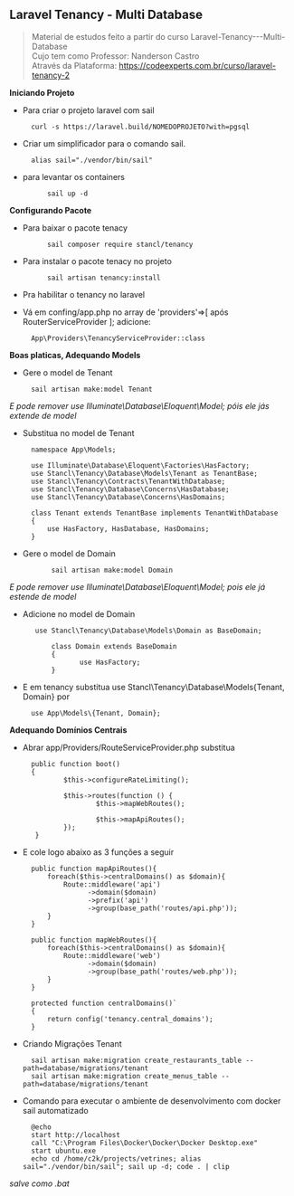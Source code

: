 ## Laravel Tenancy - Multi Database
 
> Material de estudos feito a partir do curso Laravel-Tenancy---Multi-Database </br> Cujo tem como Professor: Nanderson Castro </br>
Através da Plataforma: https://codeexperts.com.br/curso/laravel-tenancy-2
 
__Iniciando Projeto__
 
* Para criar o projeto laravel com sail
 
        curl -s https://laravel.build/NOMEDOPROJETO?with=pgsql
       
* Criar um simplificador para o comando sail.
       
        alias sail="./vendor/bin/sail"
 
* para levantar os containers
 
            sail up -d
 
__Configurando Pacote__
* Para baixar o pacote tenacy
 
            sail composer require stancl/tenancy
 
* Para instalar o pacote tenacy no projeto
 
            sail artisan tenancy:install
 
+ Pra habilitar o tenancy no laravel
 
* Vá em confing/app.php no array de 'providers'=>[ após RouterServiceProvider ]; adicione:
 
        App\Providers\TenancyServiceProvider::class
 
__Boas platicas, Adequando Models__
 
* Gere o model de Tenant
 
        sail artisan make:model Tenant
       
_E pode remover use Illuminate\Database\Eloquent\Model; póis ele jás extende de model_
 
* Substitua no model de Tenant
 
        namespace App\Models;
 
        use Illuminate\Database\Eloquent\Factories\HasFactory;
        use Stancl\Tenancy\Database\Models\Tenant as TenantBase;
        use Stancl\Tenancy\Contracts\TenantWithDatabase;
        use Stancl\Tenancy\Database\Concerns\HasDatabase;
        use Stancl\Tenancy\Database\Concerns\HasDomains;
 
        class Tenant extends TenantBase implements TenantWithDatabase
        {
            use HasFactory, HasDatabase, HasDomains;
        }
 
* Gere o model de Domain
 
             sail artisan make:model Domain
   
_E pode remover use Illuminate\Database\Eloquent\Model; pois ele já estende de model_
* Adicione no model de Domain
 
         use Stancl\Tenancy\Database\Models\Domain as BaseDomain;
 
             class Domain extends BaseDomain
             {
                    use HasFactory;
             }
 
* E em tenancy substitua use Stancl\Tenancy\Database\Models\{Tenant, Domain} por
 
        use App\Models\{Tenant, Domain};
 
__Adequando Domínios Centrais__
* Abrar app/Providers/RouteServiceProvider.php substitua
 
        public function boot()
        {
                $this->configureRateLimiting();
 
                $this->routes(function () {
                        $this->mapWebRoutes();
 
                        $this->mapApiRoutes();
                });
         }
 
* E cole logo abaixo as 3 funções a seguir
 
        public function mapApiRoutes(){
            foreach($this->centralDomains() as $domain){
                Route::middleware('api')
                      ->domain($domain)
                      ->prefix('api')
                      ->group(base_path('routes/api.php'));
            }
        }
 
        public function mapWebRoutes(){
            foreach($this->centralDomains() as $domain){
                Route::middleware('web')
                      ->domain($domain)
                      ->group(base_path('routes/web.php'));
            }
        }
 
        protected function centralDomains()`
        {
            return config('tenancy.central_domains');
        }
       
* Criando Migrações Tenant
 
        sail artisan make:migration create_restaurants_table --path=database/migrations/tenant
        sail artisan make:migration create_menus_table --path=database/migrations/tenant
 
* Comando para executar o ambiente de desenvolvimento com docker sail automatizado
 
        @echo
        start http://localhost
        call "C:\Program Files\Docker\Docker\Docker Desktop.exe"
        start ubuntu.exe
        echo cd /home/c2k/projects/vetrines; alias sail="./vendor/bin/sail"; sail up -d; code . | clip
 
_salve como .bat_
